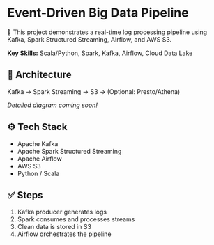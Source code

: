 # Event-Driven Big Data Pipeline

🚀 This project demonstrates a real-time log processing pipeline using Kafka, Spark Structured Streaming, Airflow, and AWS S3.

**Key Skills:** Scala/Python, Spark, Kafka, Airflow, Cloud Data Lake

## 📌 Architecture

Kafka → Spark Streaming → S3 → (Optional: Presto/Athena)

*Detailed diagram coming soon!*

## ⚙️ Tech Stack

- Apache Kafka
- Apache Spark Structured Streaming
- Apache Airflow
- AWS S3
- Python / Scala

## ✅ Steps

1. Kafka producer generates logs
2. Spark consumes and processes streams
3. Clean data is stored in S3
4. Airflow orchestrates the pipeline
